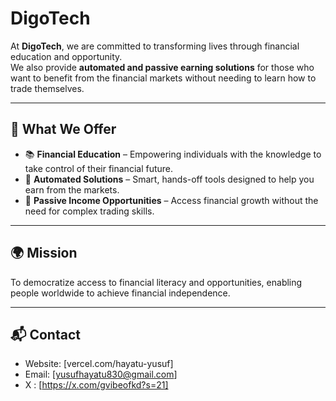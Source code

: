 # DigoTech

At **DigoTech**, we are committed to transforming lives through financial education and opportunity.  
We also provide **automated and passive earning solutions** for those who want to benefit from the financial markets without needing to learn how to trade themselves.

---

## 🚀 What We Offer
- 📚 **Financial Education** – Empowering individuals with the knowledge to take control of their financial future.  
- 🤖 **Automated Solutions** – Smart, hands-off tools designed to help you earn from the markets.  
- 💸 **Passive Income Opportunities** – Access financial growth without the need for complex trading skills.  

---

## 🌍 Mission
To democratize access to financial literacy and opportunities, enabling people worldwide to achieve financial independence.

---

## 📬 Contact
- Website: [vercel.com/hayatu-yusuf]  
- Email: [yusufhayatu830@gmail.com]  
- X : [https://x.com/gvibeofkd?s=21]  

